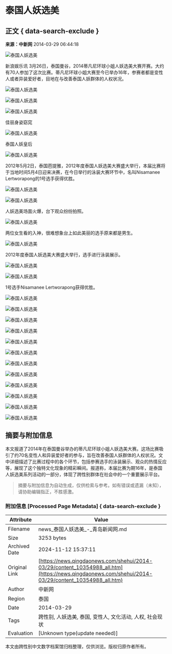 # 泰国人妖选美

## 正文 { data-search-exclude }


**来源：中新网** 2014-03-29 06:44:18

![泰国人妖选美](../../../images/attachement/jpg/site1/20140329/984be1eaaf8114a040a063.jpg)

新浪娱乐讯 3月26日，泰国曼谷，2014蒂凡尼环球小姐人妖选美大赛开赛。大约有70人参加了这次比赛。蒂凡尼环球小姐大赛至今已举办16年，参赛者都是变性人或者异装爱好者，目地在与改善泰国人妖群体的人权状况。

![泰国人妖选美](../../../images/attachement/jpg/site1/20140329/984be1eaaf8114a040a000.jpg)

![泰国人妖选美](../../../images/attachement/jpg/site1/20140329/984be1eaaf8114a040a001.jpg)

![泰国人妖选美](../../../images/attachement/jpg/site1/20140329/984be1eaaf8114a040a002.jpg)

佳丽身姿窈窕

![泰国人妖选美](../../../images/attachement/jpg/site1/20140329/984be1eaaf8114a0414e19.jpg)

泰国人妖皇后

![泰国人妖选美](../../../images/attachement/jpg/site1/20140329/984be1eaaf8114a040a003.jpg)

2012年5月2日，泰国芭提雅，2012年度泰国人妖选美大赛盛大举行，本届比赛将于当地时间5月4日迎来决赛，在今日举行的泳装大赛环节中，名叫Nisamanee Lertworapong的1号选手获得优胜。

![泰国人妖选美](../../../images/attachement/jpg/site1/20140329/984be1eaaf8114a0414e1a.jpg)

![泰国人妖选美](../../../images/attachement/jpg/site1/20140329/984be1eaaf8114a0414e1b.jpg)

人妖选美场面火爆，台下观众纷纷拍照。

![泰国人妖选美](../../../images/attachement/jpg/site1/20140329/984be1eaaf8114a0414e1c.jpg)

两位女生看的入神，很难想象台上如此美丽的选手原来都是男生。

![泰国人妖选美](../../../images/attachement/jpg/site1/20140329/984be1eaaf8114a0414e1d.jpg)

2012年度泰国人妖选美大赛盛大举行，选手进行泳装展示。

![泰国人妖选美](../../../images/attachement/jpg/site1/20140329/984be1eaaf8114a0414e1e.jpg)

![泰国人妖选美](../../../images/attachement/jpg/site1/20140329/984be1eaaf8114a0414e1f.jpg)

1号选手Nisamanee Lertworapong获得优胜。

![泰国人妖选美](../../../images/attachement/jpg/site1/20140329/984be1eaaf8114a0414e22.jpg)

![泰国人妖选美](../../../images/attachement/jpg/site1/20140329/984be1eaaf8114a0414e23.jpg)

![泰国人妖选美](../../../images/attachement/jpg/site1/20140329/984be1eaaf8114a0414e24.jpg)

![泰国人妖选美](../../../images/attachement/jpg/site1/20140329/984be1eaaf8114a0414f25.jpg)

![泰国人妖选美](../../../images/attachement/jpg/site1/20140329/984be1eaaf8114a0414f26.jpg)

![泰国人妖选美](../../../images/attachement/jpg/site1/20140329/984be1eaaf8114a0414f27.jpg)

![泰国人妖选美](../../../images/attachement/jpg/site1/20140329/984be1eaaf8114a0414f28.jpg)

![泰国人妖选美](../../../images/attachement/jpg/site1/20140329/984be1eaaf8114a0414f29.jpg)

![泰国人妖选美](../../../images/attachement/jpg/site1/20140329/984be1eaaf8114a0414f2a.jpg)

![泰国人妖选美](../../../images/attachement/jpg/site1/20140329/984be1eaaf8114a0414f2b.jpg)

![泰国人妖选美](../../../images/attachement/jpg/site1/20140329/984be1eaaf8114a0414f2c.jpg)

![泰国人妖选美](../../../images/attachement/jpg/site1/20140329/984be1eaaf8114a0414f2d.jpg)

## 摘要与附加信息

<!-- tcd_abstract -->
本文报道了2014年在泰国曼谷举办的蒂凡尼环球小姐人妖选美大赛。这场比赛吸引了约70名变性人和异装爱好者的参与，旨在改善泰国人妖群体的人权状况。文中详细描述了比赛过程中的各个环节，包括参赛选手的泳装展示、观众的热情反应等，展现了这个独特文化现象的精彩瞬间。报道称，本届比赛为期16年，是泰国人妖选美系列活动的一部分，体现了跨性别群体在社会中的一个重要展示平台。
<!-- tcd_abstract_end -->

> 摘要与附加信息为自动生成，仅供检索与参考。如有错误或遗漏（未知），请协助编辑指正，不胜感激。

### 附加信息 [Processed Page Metadata] { data-search-exclude }

| Attribute       | Value                                  |
|-----------------|----------------------------------------|
| Filename        | news_泰国人妖选美_-_青岛新闻网.md                             |
| Size            | 3253 bytes                           |
| Archived Date   | 2024-11-12 15:37:11                             |
| Original Link   | [https://news.qingdaonews.com/shehui/2014-03/29/content_10354988_all.htm](https://news.qingdaonews.com/shehui/2014-03/29/content_10354988_all.htm)                       |
| Author          | 中新网                               |
| Region          | 泰国                               |
| Date            | 2014-03-29                                 |
| Tags            | 跨性别, 人妖选美, 泰国, 变性人, 文化活动, 人权, 社会现状                                 |
| Evaluation            | [Unknown type(update needed)]                                 |
<!-- tcd_table_end -->

本文由跨性别中文数字档案馆归档整理，仅供浏览。版权归原作者所有。
